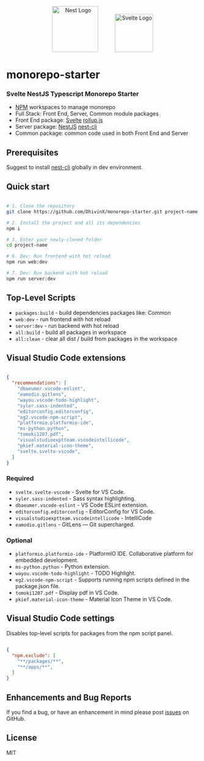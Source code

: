 <p align="center">
  <a href="https://nestjs.com/" target="blank"><img src="https://nestjs.com/img/logo-small.svg" width="120" alt="Nest Logo" style="padding:0px 20px;" /></a>
  <a href="https://svelte.dev" target="blank"><img src="https://upload.wikimedia.org/wikipedia/commons/1/1b/Svelte_Logo.svg" width="100" alt="Svelte Logo" style="padding:0px 20px;" /></a>
</p>

# monorepo-starter

### Svelte NestJS Typescript Monorepo Starter

* [NPM](https://docs.npmjs.com/cli/v7/using-npm/workspaces) workspaces to manage monorepo
* Full Stack: Front End, Server, Common module packages   
* Front End package: [Svelte](https://svelte.dev/docs) [rollup.js](https://rollupjs.org/guide/en/)
* Server package: [NestJS](https://docs.nestjs.com) [nest-cli](https://docs.nestjs.com/cli/overview)
* Common package: common code used in both Front End and Server

## Prerequisites

Suggest to install [nest-cli](https://docs.nestjs.com/cli/overview) globally in dev environment.

## Quick start

```bash

# 1. Clone the repository
git clone https://github.com/DhivinX/monorepo-starter.git project-name

# 2. Install the project and all its dependencies
npm i

# 3. Enter your newly-cloned folder
cd project-name

# 6. Dev: Run frontend with hot reload 
npm run web:dev

# 7. Dev: Run backend with hot reload 
npm run server:dev

```

## Top-Level Scripts
 
* `packages:build` - build dependencies packages like: Common
* `web:dev` - run frontend with hot reload
* `server:dev` - run backend with hot reload
* `all:build` - build all packages in workspace
* `all:clean` - clear all dist / build from packages in the workspace

## Visual Studio Code extensions

```json

{
  "recommendations": [
    "dbaeumer.vscode-eslint",
    "eamodio.gitlens",
    "wayou.vscode-todo-highlight",
    "syler.sass-indented",
    "editorconfig.editorconfig",
    "eg2.vscode-npm-script",
    "platformio.platformio-ide",
    "ms-python.python",
    "tomoki1207.pdf",
    "visualstudioexptteam.vscodeintellicode",
    "pkief.material-icon-theme",
    "svelte.svelte-vscode",
  ]
}

```

### Required

* `svelte.svelte-vscode` - Svelte for VS Code.
* `syler.sass-indented` - Sass syntax highlighting.
* `dbaeumer.vscode-eslint` - VS Code ESLint extension.
* `editorconfig.editorconfig` - EditorConfig for VS Code.
* `visualstudioexptteam.vscodeintellicode` - IntelliCode
* `eamodio.gitlens` - GitLens — Git supercharged.

### Optional

* `platformio.platformio-ide` - PlatformIO IDE. Collaborative platform for embedded development.
* `ms-python.python` - Python extension.
* `wayou.vscode-todo-highlight` - TODO Highlight.
* `eg2.vscode-npm-script` - Supports running npm scripts defined in the package.json file.
* `tomoki1207.pdf` - Display pdf in VS Code.
* `pkief.material-icon-theme` - Material Icon Theme in VS Code.

## Visual Studio Code settings

Disables top-level scripts for packages from the npm script panel.

```json

{
  "npm.exclude": [
    "**/packages/**",
    "**/apps/**",
  ]
}

```

## Enhancements and Bug Reports

If you find a bug, or have an enhancement in mind please post [issues](https://github.com/NanoSpaceLab/monorepo-starter/issues) on GitHub.

## License

MIT
